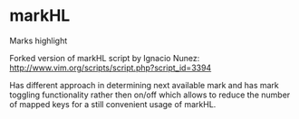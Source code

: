 markHL
======

Marks highlight

Forked version of markHL script by Ignacio Nunez:
http://www.vim.org/scripts/script.php?script_id=3394

Has different approach in determining next available mark and has mark toggling
functionality rather then on/off which allows to reduce the number of mapped
keys for a still convenient usage of markHL.
